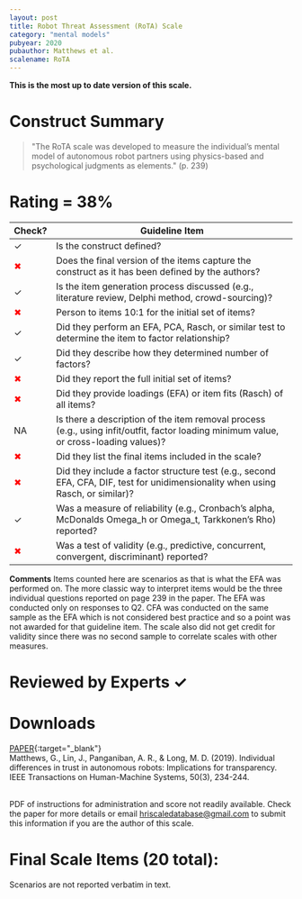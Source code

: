 ```yaml
---
layout: post
title: Robot Threat Assessment (RoTA) Scale
category: "mental models"
pubyear: 2020
pubauthor: Matthews et al.
scalename: RoTA
---
```


**This is the most up to date version of this scale.**

# Construct Summary

>"The RoTA scale was developed to measure the individual’s mental model of autonomous robot partners using physics-based and psychological judgments as elements." (p. 239)


# Rating = 38% 

<table>
  <thead>
    <tr>
      <th>Check?</th>
      <th>Guideline Item</th>
    </tr>
  </thead>
  <tbody>
    <tr>
      <td>&#10003;</td>
      <td>Is the construct defined?</td>
    </tr>
    <tr>
      <td style="color: red;">&#10006;</td>
      <td>Does the final version of the items capture the construct as it has been defined by the authors?</td>
    </tr>
    <tr>
      <td>&#10003;</td>
      <td>Is the item generation process discussed (e.g., literature review, Delphi method, crowd-sourcing)?</td>
    </tr>
    <tr>
      <td style="color: red;">&#10006;</td>
      <td>Person to items 10:1 for the initial set of items?</td>
    </tr>
    <tr>
      <td>&#10003;</td>
      <td>Did they perform an EFA, PCA, Rasch, or similar test to determine the item to factor relationship?</td>
    </tr>
    <tr>
      <td>&#10003;</td>
      <td>Did they describe how they determined number of factors?</td>
    </tr>
    <tr>
      <td style="color: red;">&#10006;</td>
      <td>Did they report the full initial set of items?</td>
    </tr>
    <tr>
      <td style="color: red;">&#10006;</td>
      <td>Did they provide loadings (EFA) or item fits (Rasch) of all items?</td>
    </tr>
    <tr>
      <td>NA</td>
      <td>Is there a description of the item removal process (e.g., using infit/outfit, factor loading minimum value, or cross-loading values)?</td>
    </tr>
    <tr>
      <td style="color: red;">&#10006;</td>
      <td>Did they list the final items included in the scale?</td>
    </tr>
    <tr>
      <td style="color: red;">&#10006;</td>
      <td>Did they include a factor structure test (e.g., second EFA, CFA, DIF, test for unidimensionality when using Rasch, or similar)?</td>
    </tr>
    <tr>
      <td>&#10003;</td>
      <td>Was a measure of reliability (e.g., Cronbach’s alpha, McDonalds Omega_h or Omega_t, Tarkkonen’s Rho) reported?</td>
    </tr>
    <tr>
      <td style="color: red;">&#10006;</td>
      <td>Was a test of validity (e.g., predictive, concurrent, convergent, discriminant) reported?</td>
    </tr>
  </tbody>
</table>

**Comments**
Items counted here are scenarios as that is what the EFA was performed on. The more classic way to interpret items would be the three individual questions reported on page 239 in the paper. The EFA was conducted only on responses to Q2. CFA was conducted on the same sample as the EFA which is not considered best practice and so a point was not awarded for that guideline item. The scale also did not get credit for validity since there was no second sample to correlate scales with other measures.

# Reviewed by Experts &#10003;


# Downloads
[PAPER](https://ieeexplore.ieee.org/abstract/document/8908731?casa_token=7sgCI-KuMWEAAAAA:52LHnsvO0yzxargRQjgbGy62I9WO_BK03vHepH0sbP0eA3ZIedIBKRyNptccF7JnhKLEmf-NBQ){:target="_blank"}
<br>Matthews, G., Lin, J., Panganiban, A. R., & Long, M. D. (2019). Individual differences in trust in autonomous robots: Implications for transparency. IEEE Transactions on Human-Machine Systems, 50(3), 234-244.

<br>PDF of instructions for administration and score not readily available. Check the paper for more details or email hriscaledatabase@gmail.com to submit this information if you are the author of this scale.

# Final Scale Items (20 total):

Scenarios are not reported verbatim in text.